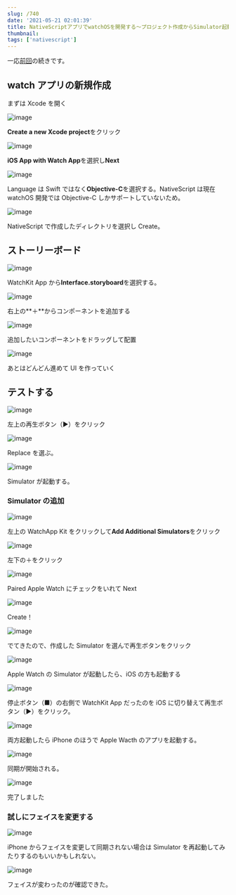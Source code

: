 ```yaml
---
slug: /740
date: '2021-05-21 02:01:39'
title: NativeScriptアプリでwatchOSを開発する〜プロジェクト作成からSimulator起動まで
thumbnail:
tags: ['nativescript']
---
```

一応[前回](https://totolog34.com/733/)の続きです。

## watch アプリの新規作成

まずは Xcode を開く

![image](../../../../images/2021/05/2021-05-19-1.36.24.png)

**Create a new Xcode project**をクリック

![image](../../../../images/2021/05/2021-05-21-1.19.02.png)

**iOS App with Watch App**を選択し**Next**

![image](../../../../images/2021/05/2021-05-19-1.43.09.png)

Language は Swift ではなく**Objective-C**を選択する。NativeScript は現在 watchOS 開発では Objective-C しかサポートしていないため。

![image](../../../../images/2021/05/2021-05-19-1.51.53.png)

NativeScript で作成したディレクトリを選択し Create。

## ストーリーボード

![image](../../../../images/2021/05/2021-05-21-1.26.30.png)

WatchKit App から**Interface.storyboard**を選択する。

![image](../../../../images/2021/05/2021-05-19-19.59.41.png)

右上の**＋**からコンポーネントを追加する

![image](../../../../images/2021/05/2021-05-19-20.00.00.png)

追加したいコンポーネントをドラッグして配置

![image](../../../../images/2021/05/2021-05-19-20.00.12.png)

あとはどんどん進めて UI を作っていく

## テストする

![image](../../../../images/2021/05/2021-05-21-1.27.34.png)

左上の再生ボタン（▶）をクリック

![image](../../../../images/2021/05/2021-05-19-20.10.40.png)

Replace を選ぶ。

![image](../../../../images/2021/05/2021-05-21-1.40.27-1.png)

Simulator が起動する。

### Simulator の追加

![image](../../../../images/2021/05/2021-05-21-1.36.52.png)

左上の WatchApp Kit をクリックして**Add Additional Simulators**をクリック

![image](../../../../images/2021/05/2021-05-19-21.03.30.png)

左下の＋をクリック

![image](../../../../images/2021/05/2021-05-21-1.34.28.png)

Paired Apple Watch にチェックをいれて Next

![image](../../../../images/2021/05/2021-05-19-21.06.11.png)

Create！

![image](../../../../images/2021/05/2021-05-21-1.35.05.png)

でてきたので、作成した Simulator を選んで再生ボタンをクリック

![image](../../../../images/2021/05/2021-05-21-1.40.27.png)

Apple Watch の Simulator が起動したら、iOS の方も起動する

![image](../../../../images/2021/05/2021-05-21-1.41.35.png)

停止ボタン（■）の右側で WatchKit App だったのを iOS に切り替えて再生ボタン（▶）をクリック。

![image](../../../../images/2021/05/2021-05-21-1.48.50.png)

両方起動したら iPhone のほうで Apple Wacth のアプリを起動する。

![image](../../../../images/2021/05/2021-05-20-22.39.04.png)

同期が開始される。

![image](../../../../images/2021/05/2021-05-21-2.12.44.png)

完了しました

### 試しにフェイスを変更する

![image](../../../../images/2021/05/2021-05-21-1.56.36.png)

iPhone からフェイスを変更して同期されない場合は Simulator を再起動してみたりするのもいいかもしれない。

![image](../../../../images/2021/05/2021-05-21-1.58.10.png)

フェイスが変わったのが確認できた。
